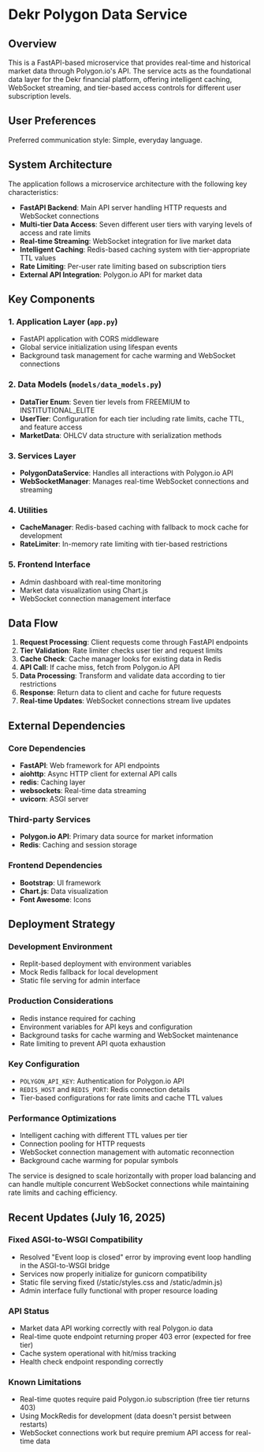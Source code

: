 # Dekr Polygon Data Service

## Overview

This is a FastAPI-based microservice that provides real-time and historical market data through Polygon.io's API. The service acts as the foundational data layer for the Dekr financial platform, offering intelligent caching, WebSocket streaming, and tier-based access controls for different user subscription levels.

## User Preferences

Preferred communication style: Simple, everyday language.

## System Architecture

The application follows a microservice architecture with the following key characteristics:

- **FastAPI Backend**: Main API server handling HTTP requests and WebSocket connections
- **Multi-tier Data Access**: Seven different user tiers with varying levels of access and rate limits
- **Real-time Streaming**: WebSocket integration for live market data
- **Intelligent Caching**: Redis-based caching system with tier-appropriate TTL values
- **Rate Limiting**: Per-user rate limiting based on subscription tiers
- **External API Integration**: Polygon.io API for market data

## Key Components

### 1. Application Layer (`app.py`)
- FastAPI application with CORS middleware
- Global service initialization using lifespan events
- Background task management for cache warming and WebSocket connections

### 2. Data Models (`models/data_models.py`)
- **DataTier Enum**: Seven tier levels from FREEMIUM to INSTITUTIONAL_ELITE
- **UserTier**: Configuration for each tier including rate limits, cache TTL, and feature access
- **MarketData**: OHLCV data structure with serialization methods

### 3. Services Layer
- **PolygonDataService**: Handles all interactions with Polygon.io API
- **WebSocketManager**: Manages real-time WebSocket connections and streaming

### 4. Utilities
- **CacheManager**: Redis-based caching with fallback to mock cache for development
- **RateLimiter**: In-memory rate limiting with tier-based restrictions

### 5. Frontend Interface
- Admin dashboard with real-time monitoring
- Market data visualization using Chart.js
- WebSocket connection management interface

## Data Flow

1. **Request Processing**: Client requests come through FastAPI endpoints
2. **Tier Validation**: Rate limiter checks user tier and request limits
3. **Cache Check**: Cache manager looks for existing data in Redis
4. **API Call**: If cache miss, fetch from Polygon.io API
5. **Data Processing**: Transform and validate data according to tier restrictions
6. **Response**: Return data to client and cache for future requests
7. **Real-time Updates**: WebSocket connections stream live updates

## External Dependencies

### Core Dependencies
- **FastAPI**: Web framework for API endpoints
- **aiohttp**: Async HTTP client for external API calls
- **redis**: Caching layer
- **websockets**: Real-time data streaming
- **uvicorn**: ASGI server

### Third-party Services
- **Polygon.io API**: Primary data source for market information
- **Redis**: Caching and session storage

### Frontend Dependencies
- **Bootstrap**: UI framework
- **Chart.js**: Data visualization
- **Font Awesome**: Icons

## Deployment Strategy

### Development Environment
- Replit-based deployment with environment variables
- Mock Redis fallback for local development
- Static file serving for admin interface

### Production Considerations
- Redis instance required for caching
- Environment variables for API keys and configuration
- Background tasks for cache warming and WebSocket maintenance
- Rate limiting to prevent API quota exhaustion

### Key Configuration
- `POLYGON_API_KEY`: Authentication for Polygon.io API
- `REDIS_HOST` and `REDIS_PORT`: Redis connection details
- Tier-based configurations for rate limits and cache TTL values

### Performance Optimizations
- Intelligent caching with different TTL values per tier
- Connection pooling for HTTP requests
- WebSocket connection management with automatic reconnection
- Background cache warming for popular symbols

The service is designed to scale horizontally with proper load balancing and can handle multiple concurrent WebSocket connections while maintaining rate limits and caching efficiency.

## Recent Updates (July 16, 2025)

### Fixed ASGI-to-WSGI Compatibility
- Resolved "Event loop is closed" error by improving event loop handling in the ASGI-to-WSGI bridge
- Services now properly initialize for gunicorn compatibility
- Static file serving fixed (/static/styles.css and /static/admin.js)
- Admin interface fully functional with proper resource loading

### API Status
- Market data API working correctly with real Polygon.io data
- Real-time quote endpoint returning proper 403 error (expected for free tier)
- Cache system operational with hit/miss tracking
- Health check endpoint responding correctly

### Known Limitations
- Real-time quotes require paid Polygon.io subscription (free tier returns 403)
- Using MockRedis for development (data doesn't persist between restarts)
- WebSocket connections work but require premium API access for real-time data